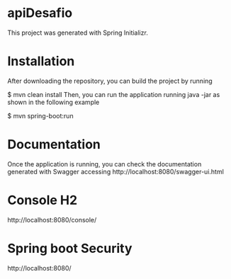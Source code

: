 # apiDesafio
This project was generated with Spring Initializr.

# Installation
After downloading the repository, you can build the project by running

$ mvn clean install
Then, you can run the application running java -jar as shown in the following example

$ mvn spring-boot:run
# Documentation
Once the application is running, you can check the documentation generated with Swagger accessing http://localhost:8080/swagger-ui.html

# Console H2
http://localhost:8080/console/

# Spring boot Security
http://localhost:8080/
